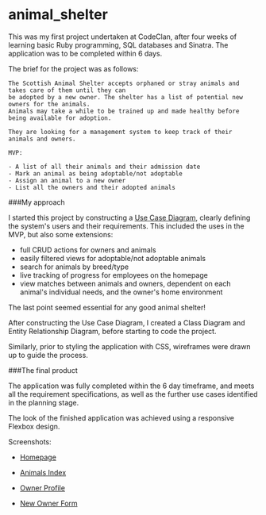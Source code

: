 # animal_shelter

This was my first project undertaken at CodeClan, after four weeks of learning basic Ruby programming, SQL databases and Sinatra. The application was to be completed within 6 days.

The brief for the project was as follows:
```
The Scottish Animal Shelter accepts orphaned or stray animals and takes care of them until they can 
be adopted by a new owner. The shelter has a list of potential new owners for the animals. 
Animals may take a while to be trained up and made healthy before being available for adoption.

They are looking for a management system to keep track of their animals and owners.

MVP:

- A list of all their animals and their admission date
- Mark an animal as being adoptable/not adoptable
- Assign an animal to a new owner
- List all the owners and their adopted animals
```

###My approach

I started this project by constructing a [Use Case Diagram](documentation/animal_shelter_use_case.jpg), clearly defining the system's users and their requirements. This included the uses in the MVP, but also some extensions:
- full CRUD actions for owners and animals
- easily filtered views for adoptable/not adoptable animals
- search for animals by breed/type
- live tracking of progress for employees on the homepage
- view matches between animals and owners, dependent on each animal's individual needs, and the owner's home environment



The last point seemed essential for any good animal shelter!

After constructing the Use Case Diagram, I created a Class Diagram and Entity Relationship Diagram, before starting to code the project.

Similarly, prior to styling the application with CSS, wireframes were drawn up to guide the process.

###The final product

The application was fully completed within the 6 day timeframe, and meets all the requirement specifications, as well as the further use cases identified in the planning stage.

The look of the finished application was achieved using a responsive Flexbox design.

Screenshots:

- [Homepage](documentation/home_page.png)

- [Animals Index](documentation/animals_index.png)

- [Owner Profile](documentation/owner_profile.png)

- [New Owner Form](documentation/add_new_owner_form.png)


